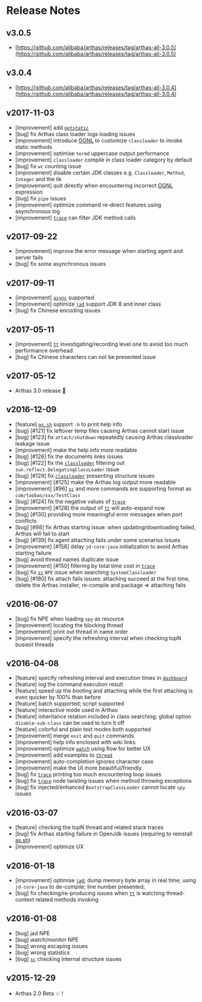 Release Notes
=============


v3.0.5
---

* [https://github.com/alibaba/arthas/releases/tag/arthas-all-3.0.5](https://github.com/alibaba/arthas/releases/tag/arthas-all-3.0.5)

v3.0.4
---

* [https://github.com/alibaba/arthas/releases/tag/arthas-all-3.0.4](https://github.com/alibaba/arthas/releases/tag/arthas-all-3.0.4)


v2017-11-03
----

* [improvement] add [`getstatic`](getstatic.md)
* [bug] fix Arthas class loader logs loading issues
* [improvement] introduce [OGNL](https://en.wikipedia.org/wiki/OGNL) to customize `classloader` to invoke static methods
* [improvement] optimise `termd` uppercase output performance 
* [improvement] `classloader` compile in class loader category by default
* [bug] fix `wc` counting issue
* [improvement] disable certain JDK classes e.g. `Classloader`, `Method`, `Integer` and the lik
* [improvement] quit directly when encountering incorrect [OGNL](https://en.wikipedia.org/wiki/OGNL) expression
* [bug] fix `pipe` issues
* [improvement] optimize command re-direct features using asynchronous log
* [improvement] [`trace`](trace.md) can filter JDK method calls

v2017-09-22
----

* [improvement] improve the error message when starting agent and server fails
* [bug] fix some asynchronous issues

v2017-09-11
----

* [improvement] [`async`](async.md) supported
* [improvement] optimize [`jad`](jad.md) support JDK 8 and inner class
* [bug] fix Chinese encoding issues

v2017-05-11
----

* [improvement] [`tt`](tt.md) investigating/recording level one to avoid too much performance overhead
* [bug] fix Chinese characters can not be presented issue

v2017-05-12
----

* Arthas 3.0 release :confetti_ball:

v2016-12-09
----

* [feature] [`as.sh`](https://github.com/alibaba/arthas/blob/master/bin/as.sh) support `-h` to print help info
* [bug] [#121] fix leftover temp files causing Arthas cannot start issue
* [bug] [#123] fix `attach/shutdown` repeatedly causing Arthas classloader leakage issue
* [improvement] make the help info more readable
* [bug] [#126] fix the documents links issues 
* [bug] [#122] fix the [`classloader`](classloader.md) filtering out `sun.reflect.DelegatingClassLoader` issue
* [bug] [#129] fix [`classloader`](classloader.md) presenting structure issues
* [improvement]  [#125] make the Arthas log output more readable
* [improvement]  [#96] [`sc`](sc.md) and more commands are supporting format as `com/taobao/xxx/TestClass`
* [bug] [#124] fix the negative values of [`trace`](trace.md)
* [improvement]  [#128] the output of [`tt`](tt.md) will auto-expand now
* [bug] [#130] providing more meaningful error messages when port conflicts
* [bug] [#98] fix Arthas starting issue: when updating/downloading failed, Arthas will fail to start
* [bug] [#139] fix agent attaching fails under some scenarios issues
* [improvement]  [#156] delay `jd-core-java` initialization to avoid Arthas starting failure
* [bug] avoid thread names duplicate issue
* [improvement]  [#150] filtering by total time cost in [`trace`](trace.md) 
* [bug] fix [`sc`](sc.md) `NPE` issue when searching `SystemClassloader` 
* [bug] [#180] fix attach fails issues: attaching succeed at the first time, delete the Arthas installer, re-compile and package => attaching fails


v2016-06-07
----

* [bug] fix NPE when loading `spy` as resource
* [improvement] locating the blocking thread 
* [improvement] print out thread in name order
* [improvement] specify the refreshing interval when checking topN busiest threads

v2016-04-08
----

* [feature]  specify refreshing interval and execution times in [`dashboard`](dashboard.md)
* [feature]  log the command execution result
* [feature]  speed up the booting and attaching while the first attaching is even quicker by 100% than before
* [feature]  batch supported; script supported
* [feature]  interactive mode used in Arthas 
* [feature]  inheritance relation included in class searching; global option `disable-sub-class` can be used to turn it off
* [feature]  colorful and plain text modes both supported
* [improvement]  merge `exit` and `quit` commands
* [improvement]  help info enclosed with wiki links 
* [improvement]  optimize [`watch`](watch.md) using flow for better UX
* [improvement]  add examples to [`thread`](thread.md)
* [improvement]  auto-completion ignores character case
* [improvement]  make the UI more beautiful/friendly
* [bug] fix [`trace`](trace.md) printing too much encountering loop issues
* [bug] fix [`trace`](trace.md) node twisting issues when method throwing exceptions
* [bug] fix injected/enhanced `BootstrapClassLoader` cannot locate `spy` issues

v2016-03-07
----

* [feature] checking the topN thread and related stack traces
* [bug] fix Arthas starting failure in OpenJdk issues (requiring to reinstall [as.sh](https://github.com/alibaba/arthas/blob/master/bin/as.sh))
* [improvement] optimize UX


v2016-01-18
----

* [improvement]  optimise [`jad`](jad.md); dump memory byte array in real time; using `jd-core-java` to de-compile; line number presented;
* [bug] fix checking/re-producing issues when [`tt`](tt.md) is watching thread-context related methods invoking

v2016-01-08
----

* [bug] jad NPE
* [bug] watch/monitor NPE
* [bug] wrong escaping issues
* [bug] wrong statistics
* [bug] [`sc`](sc.md) checking internal structure issues

v2015-12-29
---

* Arthas 2.0 Beta :boom:！

